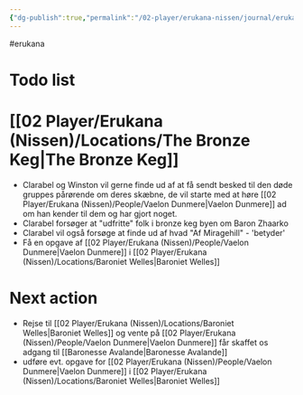 ```yaml
---
{"dg-publish":true,"permalink":"/02-player/erukana-nissen/journal/erukana-party-agenda/"}
---
```


#erukana 

# Todo list

# [[02 Player/Erukana (Nissen)/Locations/The Bronze Keg\|The Bronze Keg]] 
- Clarabel og Winston vil gerne finde ud af at få sendt besked til den døde gruppes pårørende om deres skæbne, de vil starte med at høre [[02 Player/Erukana (Nissen)/People/Vaelon Dunmere\|Vaelon Dunmere]] ad om han kender til dem og har gjort noget.
- Clarabel forsøger at "udfritte" folk i bronze keg byen om Baron Zhaarko 
- Clarabel vil også forsøge at finde ud af hvad "Af Miragehill" - 'betyder'
- Få en opgave af [[02 Player/Erukana (Nissen)/People/Vaelon Dunmere\|Vaelon Dunmere]] i [[02 Player/Erukana (Nissen)/Locations/Baroniet Welles\|Baroniet Welles]] 

# Next action 
- Rejse til [[02 Player/Erukana (Nissen)/Locations/Baroniet Welles\|Baroniet Welles]] og vente på [[02 Player/Erukana (Nissen)/People/Vaelon Dunmere\|Vaelon Dunmere]] får skaffet os adgang til [[Baronesse Avalande\|Baronesse Avalande]] 
- udføre evt. opgave for [[02 Player/Erukana (Nissen)/People/Vaelon Dunmere\|Vaelon Dunmere]] i [[02 Player/Erukana (Nissen)/Locations/Baroniet Welles\|Baroniet Welles]] 